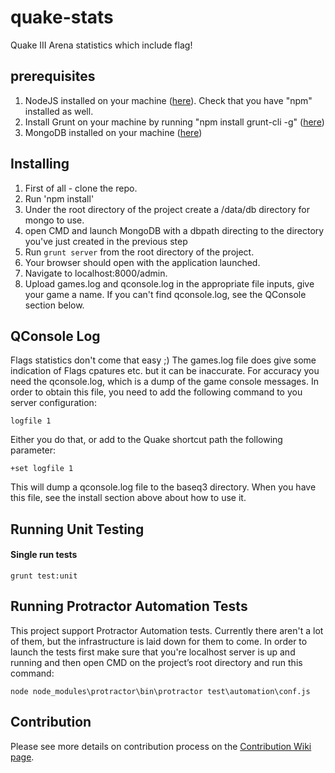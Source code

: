 quake-stats
===========

Quake III Arena statistics which include flag!

prerequisites
-------------
1. NodeJS installed on your machine ([here](http://nodejs.org/)). Check that you have "npm" installed as well.
2. Install Grunt on your machine by running "npm install grunt-cli -g" ([here](http://gruntjs.com/getting-started)) 
3. MongoDB installed on your machine ([here](http://www.mongodb.org/))

Installing
----------
1. First of all - clone the repo.
2. Run 'npm install'
2. Under the root directory of the project create a /data/db directory for mongo to use.
3. open CMD and launch MongoDB with a dbpath directing to the directory you've just created in the previous step
4. Run `grunt server` from the root directory of the project.
5. Your browser should open with the application launched.
6. Navigate to localhost:8000/admin.
7. Upload games.log and qconsole.log in the appropriate file inputs, give your game a name. If you can't find qconsole.log, see the QConsole section below.

QConsole Log
------------
Flags statistics don't come that easy ;)
The games.log file does give some indication of Flags cpatures etc. but it can be inaccurate.
For accuracy you need the qconsole.log, which is a dump of the game console messages.
In order to obtain this file, you need to add the following command to you server configuration:

	logfile 1

Either you do that, or add to the Quake shortcut path the following parameter:

	+set logfile 1

This will dump a qconsole.log file to the baseq3 directory.
When you have this file, see the install section above about how to use it.

Running Unit Testing
--------------------

#### Single run tests
	grunt test:unit 

Running Protractor Automation Tests
-----------------------------------
This project support Protractor Automation tests. 
Currently there aren't a lot of them, but the infrastructure is laid down for them to come.
In order to launch the tests first make sure that you're localhost server is up and running and then open CMD on the project’s root directory and run this command:

	node node_modules\protractor\bin\protractor test\automation\conf.js
	
Contribution
------------
Please see more details on contribution process on the [Contribution Wiki page](https://github.com/mbarzeev/quake-stats/wiki/Contribution).
